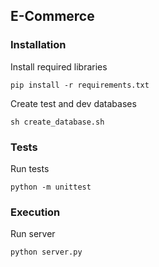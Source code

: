 ## E-Commerce

### Installation

Install required libraries

```commandline
pip install -r requirements.txt
```

Create test and dev databases

```commandline
sh create_database.sh
```

### Tests

Run tests

```commandline
python -m unittest
```

### Execution

Run server

```commandline
python server.py
```
